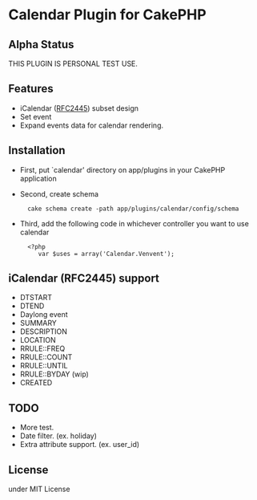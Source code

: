# Calendar Plugin for CakePHP #

## Alpha Status ##

THIS PLUGIN IS PERSONAL TEST USE.

## Features ##

* iCalendar ([RFC2445](http://tools.ietf.org/html/rfc2445)) subset design
* Set event
* Expand events data  for calendar rendering.

## Installation ##

* First, put `calendar' directory on app/plugins in your CakePHP application
* Second, create schema

        cake schema create -path app/plugins/calendar/config/schema
* Third, add the following code in whichever controller you want to use calendar

        <?php
           var $uses = array('Calendar.Venvent');

## iCalendar (RFC2445) support ##

* DTSTART
* DTEND
 *  Daylong event
* SUMMARY
* DESCRIPTION
* LOCATION
* RRULE::FREQ
* RRULE::COUNT
* RRULE::UNTIL
* RRULE::BYDAY (wip)
* CREATED

## TODO ##

* More test.
* Date filter. (ex. holiday)
* Extra attribute support. (ex. user_id)

## License ##

under MIT License
